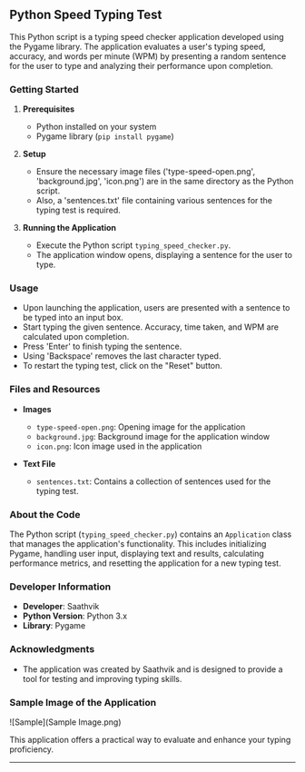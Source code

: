 ## Python Speed Typing Test 
This Python script is a typing speed checker application developed using the Pygame library. The application evaluates a user's typing speed, accuracy, and words per minute (WPM) by presenting a random sentence for the user to type and analyzing their performance upon completion.

### Getting Started

1. **Prerequisites**
    - Python installed on your system
    - Pygame library (`pip install pygame`)

2. **Setup**
    - Ensure the necessary image files ('type-speed-open.png', 'background.jpg', 'icon.png') are in the same directory as the Python script.
    - Also, a 'sentences.txt' file containing various sentences for the typing test is required.

3. **Running the Application**
    - Execute the Python script `typing_speed_checker.py`.
    - The application window opens, displaying a sentence for the user to type.

### Usage

- Upon launching the application, users are presented with a sentence to be typed into an input box.
- Start typing the given sentence. Accuracy, time taken, and WPM are calculated upon completion.
- Press 'Enter' to finish typing the sentence.
- Using 'Backspace' removes the last character typed.
- To restart the typing test, click on the "Reset" button.

### Files and Resources

- **Images**
    - `type-speed-open.png`: Opening image for the application
    - `background.jpg`: Background image for the application window
    - `icon.png`: Icon image used in the application

- **Text File**
    - `sentences.txt`: Contains a collection of sentences used for the typing test.

### About the Code

The Python script (`typing_speed_checker.py`) contains an `Application` class that manages the application's functionality. This includes initializing Pygame, handling user input, displaying text and results, calculating performance metrics, and resetting the application for a new typing test.

### Developer Information

- **Developer**: Saathvik
- **Python Version**: Python 3.x
- **Library**: Pygame

### Acknowledgments

- The application was created by Saathvik and is designed to provide a tool for testing and improving typing skills.

### Sample Image of the Application 
![Sample](Sample Image.png)


This application offers a practical way to evaluate and enhance your typing proficiency.

---
